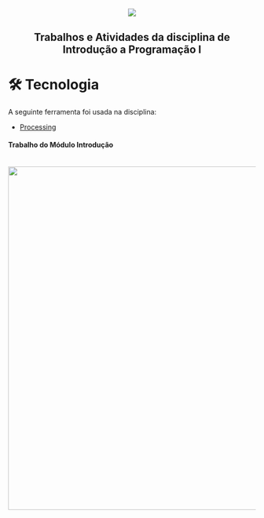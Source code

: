  <h1 align="center">
  <br>
  <img src="https://user-images.githubusercontent.com/63982257/105641671-1f4fdc00-5e64-11eb-830d-e8f03debe6f2.png">
  <br>
 </h1>
 <h2> <p align="center">Trabalhos e Atividades da disciplina de Introdução a Programação I</p></h2>

<h1>🛠 Tecnologia</h1>

A seguinte ferramenta foi usada na disciplina:

- [Processing](https://processing.org/)



<h4>Trabalho do Módulo Introdução</h4>
<br>
<img src="https://user-images.githubusercontent.com/63982257/105414848-cb9c8300-5c16-11eb-80af-a6033f298654.png" height="700" width"500">
<br>

